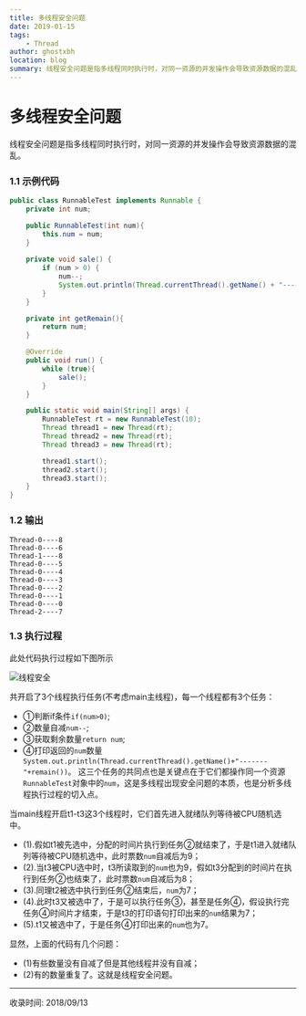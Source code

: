 ```yaml
---
title: 多线程安全问题
date: 2019-01-15
tags:
    - Thread
author: ghostxbh
location: blog
summary: 线程安全问题是指多线程同时执行时，对同一资源的并发操作会导致资源数据的混乱。
---
```

# 多线程安全问题

线程安全问题是指多线程同时执行时，对同一资源的并发操作会导致资源数据的混乱。

### 1.1 示例代码
```java
public class RunnableTest implements Runnable {
    private int num;

    public RunnableTest(int num){
        this.num = num;
    }
    
    private void sale() {
        if (num > 0) {
            num--;
            System.out.println(Thread.currentThread().getName() + "----" + getRemain());
        }
    }

    private int getRemain(){
        return num;
    }

    @Override
    public void run() {
        while (true){
            sale();
        }
    }

    public static void main(String[] args) {
        RunnableTest rt = new RunnableTest(10);
        Thread thread1 = new Thread(rt);
        Thread thread2 = new Thread(rt);
        Thread thread3 = new Thread(rt);

        thread1.start();
        thread2.start();
        thread3.start();
    }
}
```

### 1.2 输出
```
Thread-0----8
Thread-0----6
Thread-1----8
Thread-0----5
Thread-0----4
Thread-0----3
Thread-0----2
Thread-0----1
Thread-0----0
Thread-2----7
```
### 1.3 执行过程

此处代码执行过程如下图所示

![线程安全](http://file.uzykj.com/thread_security.png)

共开启了3个线程执行任务(不考虑main主线程)，每一个线程都有3个任务：

+ ①判断if条件`if(num>0)`;
+ ②数量自减`num--`;
+ ③获取剩余数量`return num`;
+ ④打印返回的`num`数量`System.out.println(Thread.currentThread().getName()+"-------"+remain())`。
这三个任务的共同点也是关键点在于它们都操作同一个资源`RunnableTest`对象中的`num`，这是多线程出现安全问题的本质，也是分析多线程执行过程的切入点。

当main线程开启t1-t3这3个线程时，它们首先进入就绪队列等待被CPU随机选中。
+ (1).假如t1被先选中，分配的时间片执行到任务②就结束了，于是t1进入就绪队列等待被CPU随机选中，此时票数`num`自减后为9；
+ (2).当t3被CPU选中时，t3所读取到的`num`也为9，假如t3分配到的时间片在执行到任务②也结束了，此时票数`num`自减后为8；
+ (3).同理t2被选中执行到任务②结束后，`num`为7；
+ (4).此时t3又被选中了，于是可以执行任务③，甚至是任务④，假设执行完任务④时间片才结束，于是t3的打印语句打印出来的`num`结果为7；
+ (5).t1又被选中了，于是任务④打印出来的`num`也为7。

显然，上面的代码有几个问题：
+ (1)有些数量没有自减了但是其他线程并没有自减；
+ (2)有的数量重复了。这就是线程安全问题。


---
收录时间: 2018/09/13

<Vssue :title="$title" />